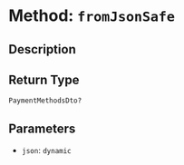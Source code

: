 # Method: `fromJsonSafe`

## Description



## Return Type
`PaymentMethodsDto?`

## Parameters

- `json`: `dynamic`
